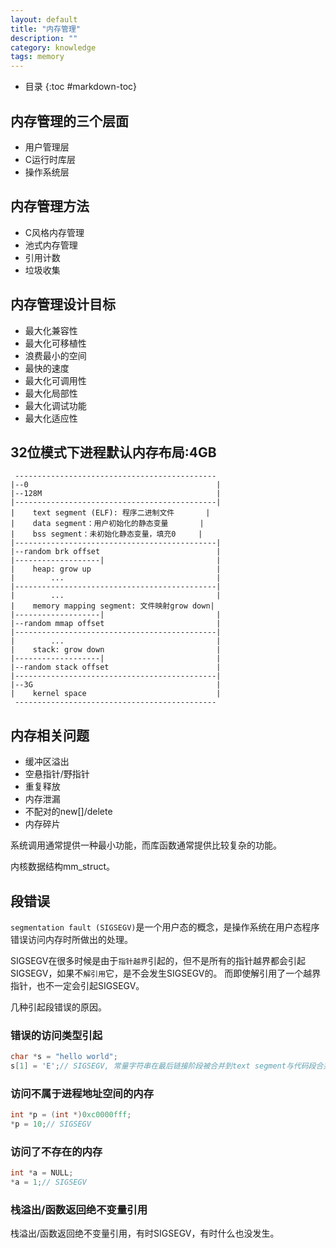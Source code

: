 ```yaml
---
layout: default
title: "内存管理"
description: ""
category: knowledge
tags: memory
---
```


* 目录
{:toc #markdown-toc}

## 内存管理的三个层面
* 用户管理层
* C运行时库层
* 操作系统层

## 内存管理方法
* C风格内存管理
* 池式内存管理
* 引用计数
* 垃圾收集

## 内存管理设计目标
* 最大化兼容性
* 最大化可移植性
* 浪费最小的空间
* 最快的速度
* 最大化可调用性
* 最大化局部性
* 最大化调试功能
* 最大化适应性

## 32位模式下进程默认内存布局:4GB

     ---------------------------------------------
    |--0                                          |
    |--128M                                       |
    |---------------------------------------------|
    |    text segment (ELF): 程序二进制文件       |
    |    data segment：用户初始化的静态变量       |
    |    bss segment：未初始化静态变量，填充0     |
    |---------------------------------------------|
    |--random brk offset                          |
    |-------------------|                         |
    |    heap: grow up                            |
    |        ...                                  |
    |---------------------------------------------|
    |        ...                                  |
    |    memory mapping segment: 文件映射grow down|
    |-------------------|                         |
    |--random mmap offset                         |
    |---------------------------------------------|
    |        ...                                  |
    |    stack: grow down                         |
    |-------------------|                         |
    |--random stack offset                        |
    |---------------------------------------------|
    |--3G                                         |
    |    kernel space                             |
     ---------------------------------------------

## 内存相关问题
* 缓冲区溢出
* 空悬指针/野指针
* 重复释放
* 内存泄漏
* 不配对的new[]/delete
* 内存碎片

系统调用通常提供一种最小功能，而库函数通常提供比较复杂的功能。

内核数据结构mm_struct。

## 段错误
`segmentation fault (SIGSEGV)`是一个用户态的概念，是操作系统在用户态程序错误访问内存时所做出的处理。

SIGSEGV在很多时候是由于`指针越界`引起的，但不是所有的指针越界都会引起SIGSEGV，如果不`解引用`它，是不会发生SIGSEGV的。
而即使解引用了一个越界指针，也不一定会引起SIGSEGV。

几种引起段错误的原因。

### 错误的访问类型引起
```c
char *s = "hello world";
s[1] = 'E';// SIGSEGV, 常量字符串在最后链接阶段被合并到text segment与代码段合并到一起，处于只读区域
```

### 访问不属于进程地址空间的内存
```c
int *p = (int *)0xc0000fff;
*p = 10;// SIGSEGV
```

### 访问了不存在的内存
```c
int *a = NULL;
*a = 1;// SIGSEGV
```

### 栈溢出/函数返回绝不变量引用
栈溢出/函数返回绝不变量引用，有时SIGSEGV，有时什么也没发生。


